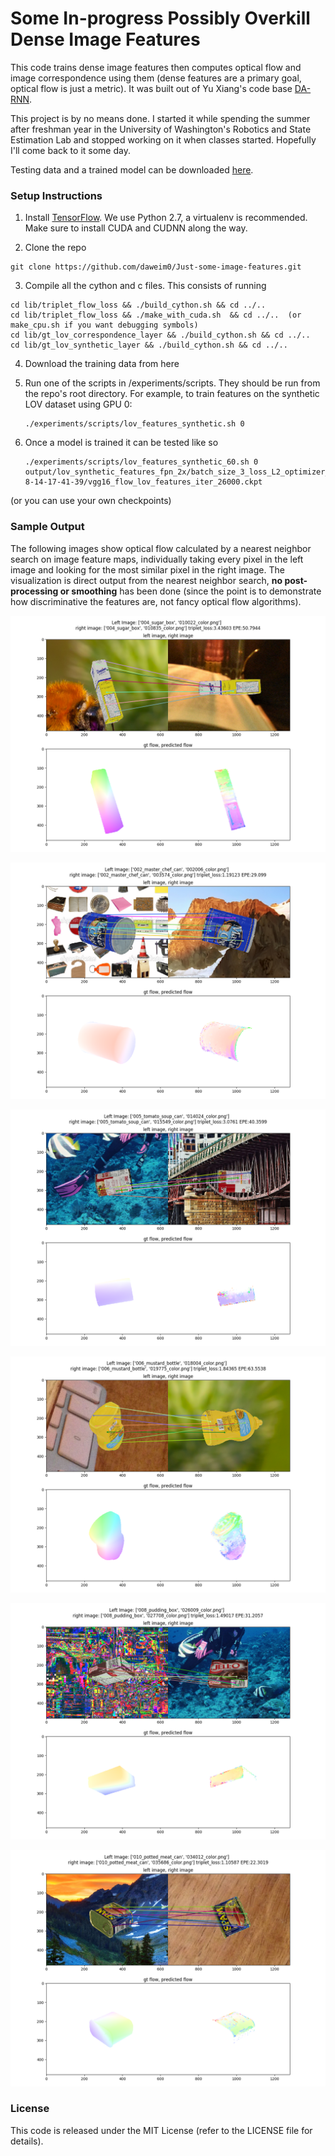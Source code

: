 # Some In-progress Possibly Overkill Dense Image Features

This code trains dense image features then computes optical flow and image correspondence using them (dense features are a primary goal, optical flow is just a metric). It was built out of Yu Xiang's code base [DA-RNN](https://github.com/yuxng/DA-RNN).

This project is by no means done. I started it while spending the summer after freshman year in the University of Washington's Robotics and State Estimation Lab and stopped working on it when classes started. Hopefully I'll come back to it some day.

Testing data and a trained model can be downloaded [here](https://drive.google.com/file/d/0B0ANYo6Rw6Jxci04WC1lZWFlOG8/view?usp=sharing).

### Setup Instructions

1. Install [TensorFlow](https://www.tensorflow.org/get_started/os_setup). We use Python 2.7, a virtualenv is recommended. Make sure to install CUDA and CUDNN along the way.

2. Clone the repo
```Shell
git clone https://github.com/daweim0/Just-some-image-features.git
```

3. Compile all the cython and c files. This consists of running
```Shell
cd lib/triplet_flow_loss && ./build_cython.sh && cd ../..
cd lib/triplet_flow_loss && ./make_with_cuda.sh  && cd ../..  (or make_cpu.sh if you want debugging symbols)
cd lib/gt_lov_correspondence_layer && ./build_cython.sh && cd ../..
cd lib/gt_lov_synthetic_layer && ./build_cython.sh && cd ../..
```

4. Download the training data from here

5. Run one of the scripts in /experiments/scripts. They should be run from the repo's root directory. For example, to train features on the synthetic LOV dataset using GPU 0:
    ```Shell
    ./experiments/scripts/lov_features_synthetic.sh 0
    ```

6. Once a model is trained it can be tested like so
    ```Shell
    ./experiments/scripts/lov_features_synthetic_60.sh 0 output/lov_synthetic_features_fpn_2x/batch_size_3_loss_L2_optimizer_ADAM_network_net_labeled_fpn_fixed_2017-8-14-17-41-39/vgg16_flow_lov_features_iter_26000.ckpt
    ```
  (or you can use your own checkpoints)

### Sample Output

The following images show optical flow calculated by a nearest neighbor search on image feature maps, individually taking every pixel in the left image and looking for the most similar pixel in the right image. The visualization is direct output from the nearest neighbor search, **no post-processing or smoothing** has been done (since the point is to demonstrate how discriminative the features are, not fancy optical flow algorithms).

![Some output](https://raw.githubusercontent.com/daweim0/Just-some-image-features/more_comments/plot_21.png)

![Some output](https://raw.githubusercontent.com/daweim0/Just-some-image-features/more_comments/plot_28.png)

![Some output](https://raw.githubusercontent.com/daweim0/Just-some-image-features/more_comments/plot_57.png)

![Some output](https://raw.githubusercontent.com/daweim0/Just-some-image-features/more_comments/plot_59.png)

![Some output](https://raw.githubusercontent.com/daweim0/Just-some-image-features/more_comments/plot_62.png)

![Some output](https://raw.githubusercontent.com/daweim0/Just-some-image-features/more_comments/plot_64.png)

### License

This code is released under the MIT License (refer to the LICENSE file for details).
